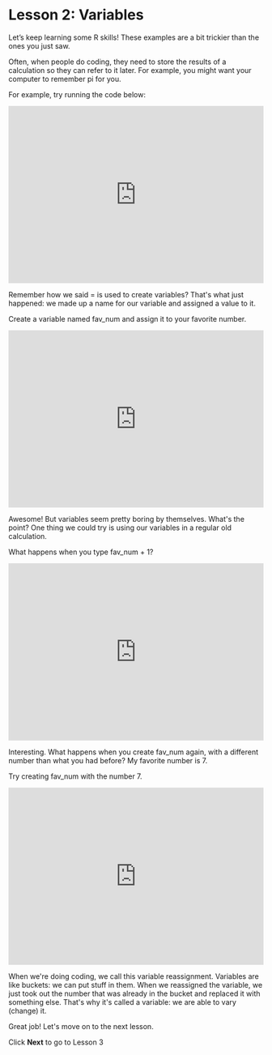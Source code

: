 # Lesson 2: Variables

Let’s keep learning some R skills! These examples are a bit trickier than the ones you just saw.

Often, when people do coding, they need to store the results of a calculation so they can refer to it later. For example, you might want your computer to remember pi for you.

For example, try running the code below:

<iframe data-type="datacamp" id="variables-1" height="350" src="https://uclatall.github.io/mtucker-coding-study/data-camp/dc-variables-1.html" style="border: 0px #ffffff none;" width="100%"></iframe>

Remember how we said = is used to create variables? That's what just happened: we made up a name for our variable and assigned a value to it.

Create a variable named fav_num and assign it to your favorite number.

<iframe data-type="datacamp" id="variables-2" height="350" src="https://uclatall.github.io/mtucker-coding-study/data-camp/dc-variables-2.html" style="border: 0px #ffffff none;" width="100%"></iframe>

Awesome! But variables seem pretty boring by themselves. What's the point? One thing we could try is using our variables in a regular old calculation.

What happens when you type fav_num + 1?

<iframe data-type="datacamp" id="variables-3" height="350" src="https://uclatall.github.io/mtucker-coding-study/data-camp/dc-variables-3.html" style="border: 0px #ffffff none;" width="100%"></iframe>


Interesting. What happens when you create fav_num again, with a different number than what you had before? My favorite number is 7.

Try creating fav_num with the number 7.

<iframe data-type="datacamp" id="variables-4" height="350" src="https://uclatall.github.io/mtucker-coding-study/data-camp/dc-variables-4.html" style="border: 0px #ffffff none;" width="100%"></iframe>

When we're doing coding, we call this variable reassignment. Variables are like buckets: we can put stuff in them. When we reassigned the variable, we just took out the number that was already in the bucket and replaced it with something else. That's why it's called a variable: we are able to vary (change) it.


Great job! Let's move on to the next lesson.

Click **Next** to go to Lesson 3
